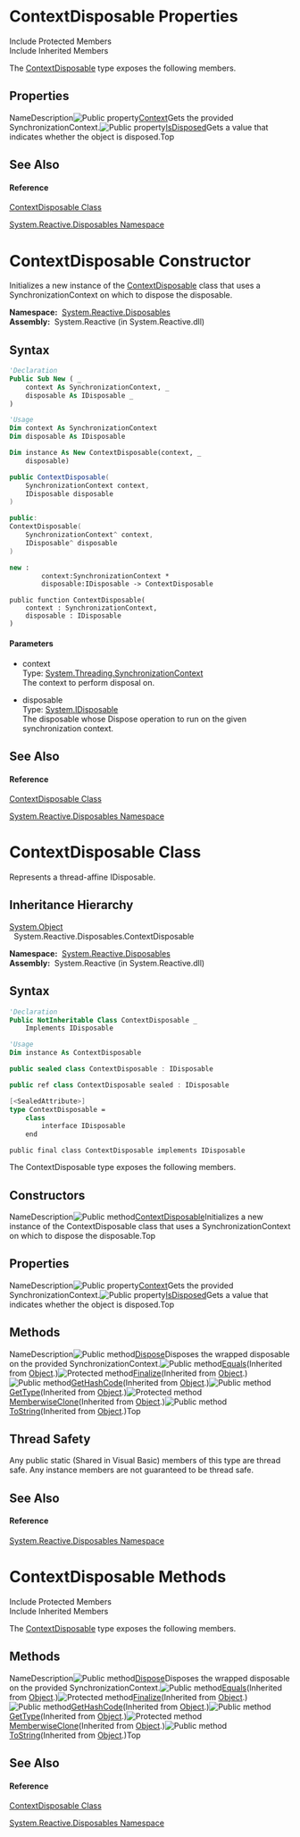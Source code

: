# ContextDisposable Properties

Include Protected Members  
Include Inherited Members

The [ContextDisposable](ContextDisposable\ContextDisposable.md) type exposes the following members.

## Properties

NameDescription![Public property](images\Hh211972.pubproperty(en-us,VS.103).gif "Public property")[Context](Context\ContextDisposable.Context.md)Gets the provided SynchronizationContext.![Public property](images\Hh211972.pubproperty(en-us,VS.103).gif "Public property")[IsDisposed](IsDisposed\ContextDisposable.IsDisposed.md)Gets a value that indicates whether the object is disposed.Top

## See Also

#### Reference

[ContextDisposable Class](ContextDisposable\ContextDisposable.md)

[System.Reactive.Disposables Namespace](System.Reactive.Disposables\System.Reactive.Disposables.md)





# ContextDisposable Constructor

Initializes a new instance of the [ContextDisposable](ContextDisposable\ContextDisposable.md) class that uses a SynchronizationContext on which to dispose the disposable.

**Namespace:**  [System.Reactive.Disposables](System.Reactive.Disposables\System.Reactive.Disposables.md)  
**Assembly:**  System.Reactive (in System.Reactive.dll)

## Syntax

```vb
'Declaration
Public Sub New ( _
    context As SynchronizationContext, _
    disposable As IDisposable _
)
```

```vb
'Usage
Dim context As SynchronizationContext
Dim disposable As IDisposable

Dim instance As New ContextDisposable(context, _
    disposable)
```

```csharp
public ContextDisposable(
    SynchronizationContext context,
    IDisposable disposable
)
```

```c++
public:
ContextDisposable(
    SynchronizationContext^ context, 
    IDisposable^ disposable
)
```

```fsharp
new : 
        context:SynchronizationContext * 
        disposable:IDisposable -> ContextDisposable
```

```jscript
public function ContextDisposable(
    context : SynchronizationContext, 
    disposable : IDisposable
)
```

#### Parameters

- context  
  Type: [System.Threading.SynchronizationContext](https://msdn.microsoft.com/en-us/library/wx31754f)  
  The context to perform disposal on.

- disposable  
  Type: [System.IDisposable](https://msdn.microsoft.com/en-us/library/aax125c9)  
  The disposable whose Dispose operation to run on the given synchronization context.

## See Also

#### Reference

[ContextDisposable Class](ContextDisposable\ContextDisposable.md)

[System.Reactive.Disposables Namespace](System.Reactive.Disposables\System.Reactive.Disposables.md)






# ContextDisposable Class

Represents a thread-affine IDisposable.

## Inheritance Hierarchy

[System.Object](https://msdn.microsoft.com/en-us/library/e5kfa45b)  
  System.Reactive.Disposables.ContextDisposable

**Namespace:**  [System.Reactive.Disposables](System.Reactive.Disposables\System.Reactive.Disposables.md)  
**Assembly:**  System.Reactive (in System.Reactive.dll)

## Syntax

```vb
'Declaration
Public NotInheritable Class ContextDisposable _
    Implements IDisposable
```

```vb
'Usage
Dim instance As ContextDisposable
```

```csharp
public sealed class ContextDisposable : IDisposable
```

```c++
public ref class ContextDisposable sealed : IDisposable
```

```fsharp
[<SealedAttribute>]
type ContextDisposable =  
    class
        interface IDisposable
    end
```

```jscript
public final class ContextDisposable implements IDisposable
```

The ContextDisposable type exposes the following members.

## Constructors

NameDescription![Public method](images\Hh303103.pubmethod(en-us,VS.103).gif "Public method")[ContextDisposable](https://msdn.microsoft.com/en-us/library/m:system.reactive.disposables.contextdisposable.#ctor(system.threading.synchronizationcontext%2csystem.idisposable)(v=VS.103))Initializes a new instance of the ContextDisposable class that uses a SynchronizationContext on which to dispose the disposable.Top

## Properties

NameDescription![Public property](images\Hh211972.pubproperty(en-us,VS.103).gif "Public property")[Context](Context\ContextDisposable.Context.md)Gets the provided SynchronizationContext.![Public property](images\Hh211972.pubproperty(en-us,VS.103).gif "Public property")[IsDisposed](IsDisposed\ContextDisposable.IsDisposed.md)Gets a value that indicates whether the object is disposed.Top

## Methods

NameDescription![Public method](images\Hh303103.pubmethod(en-us,VS.103).gif "Public method")[Dispose](Dispose\ContextDisposable.Dispose.md)Disposes the wrapped disposable on the provided SynchronizationContext.![Public method](images\Hh303103.pubmethod(en-us,VS.103).gif "Public method")[Equals](https://msdn.microsoft.com/en-us/library/m:system.object.equals(system.object)(v=VS.103))(Inherited from [Object](https://msdn.microsoft.com/en-us/library/e5kfa45b).)![Protected method](images\Hh303103.protmethod(en-us,VS.103).gif "Protected method")[Finalize](https://msdn.microsoft.com/en-us/library/4k87zsw7)(Inherited from [Object](https://msdn.microsoft.com/en-us/library/e5kfa45b).)![Public method](images\Hh303103.pubmethod(en-us,VS.103).gif "Public method")[GetHashCode](https://msdn.microsoft.com/en-us/library/zdee4b3y)(Inherited from [Object](https://msdn.microsoft.com/en-us/library/e5kfa45b).)![Public method](images\Hh303103.pubmethod(en-us,VS.103).gif "Public method")[GetType](https://msdn.microsoft.com/en-us/library/dfwy45w9)(Inherited from [Object](https://msdn.microsoft.com/en-us/library/e5kfa45b).)![Protected method](images\Hh303103.protmethod(en-us,VS.103).gif "Protected method")[MemberwiseClone](https://msdn.microsoft.com/en-us/library/57ctke0a)(Inherited from [Object](https://msdn.microsoft.com/en-us/library/e5kfa45b).)![Public method](images\Hh303103.pubmethod(en-us,VS.103).gif "Public method")[ToString](https://msdn.microsoft.com/en-us/library/7bxwbwt2)(Inherited from [Object](https://msdn.microsoft.com/en-us/library/e5kfa45b).)Top

## Thread Safety

Any public static (Shared in Visual Basic) members of this type are thread safe. Any instance members are not guaranteed to be thread safe.

## See Also

#### Reference

[System.Reactive.Disposables Namespace](System.Reactive.Disposables\System.Reactive.Disposables.md)










# ContextDisposable Methods

Include Protected Members  
Include Inherited Members

The [ContextDisposable](ContextDisposable\ContextDisposable.md) type exposes the following members.

## Methods

NameDescription![Public method](images\Hh303103.pubmethod(en-us,VS.103).gif "Public method")[Dispose](Dispose\ContextDisposable.Dispose.md)Disposes the wrapped disposable on the provided SynchronizationContext.![Public method](images\Hh303103.pubmethod(en-us,VS.103).gif "Public method")[Equals](https://msdn.microsoft.com/en-us/library/m:system.object.equals(system.object)(v=VS.103))(Inherited from [Object](https://msdn.microsoft.com/en-us/library/e5kfa45b).)![Protected method](images\Hh303103.protmethod(en-us,VS.103).gif "Protected method")[Finalize](https://msdn.microsoft.com/en-us/library/4k87zsw7)(Inherited from [Object](https://msdn.microsoft.com/en-us/library/e5kfa45b).)![Public method](images\Hh303103.pubmethod(en-us,VS.103).gif "Public method")[GetHashCode](https://msdn.microsoft.com/en-us/library/zdee4b3y)(Inherited from [Object](https://msdn.microsoft.com/en-us/library/e5kfa45b).)![Public method](images\Hh303103.pubmethod(en-us,VS.103).gif "Public method")[GetType](https://msdn.microsoft.com/en-us/library/dfwy45w9)(Inherited from [Object](https://msdn.microsoft.com/en-us/library/e5kfa45b).)![Protected method](images\Hh303103.protmethod(en-us,VS.103).gif "Protected method")[MemberwiseClone](https://msdn.microsoft.com/en-us/library/57ctke0a)(Inherited from [Object](https://msdn.microsoft.com/en-us/library/e5kfa45b).)![Public method](images\Hh303103.pubmethod(en-us,VS.103).gif "Public method")[ToString](https://msdn.microsoft.com/en-us/library/7bxwbwt2)(Inherited from [Object](https://msdn.microsoft.com/en-us/library/e5kfa45b).)Top

## See Also

#### Reference

[ContextDisposable Class](ContextDisposable\ContextDisposable.md)

[System.Reactive.Disposables Namespace](System.Reactive.Disposables\System.Reactive.Disposables.md)




